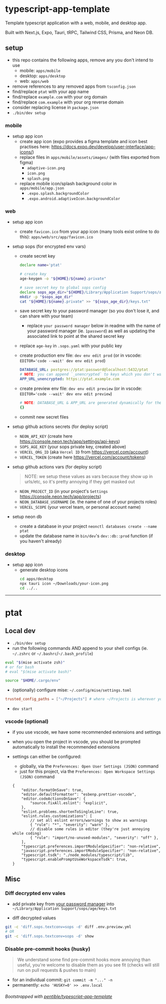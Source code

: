 # typescript-app-template

Template typescript application with a web, mobile, and desktop app.

Built with Next.js, Expo, Tauri, tRPC, Tailwind CSS, Prisma, and Neon DB.

## setup

-   this repo contains the following apps, remove any you don't intend to use
    -   mobile: `apps/mobile`
    -   desktop: `apps/desktop`
    -   web: `apps/web`
-   remove references to any removed apps from `tsconfig.json`
-   find/replace `ptat` with your app name
-   find/replace `example.com` with your org domain
-   find/replace `com.example` with your org reverse domain
-   consider replacing license in `package.json`
-   `./bin/dev setup`

### mobile

-   setup app icon
    -   create app icon (expo provides a figma template and icon best practises
        here: https://docs.expo.dev/develop/user-interface/app-icons/)
    -   replace files in `apps/mobile/assets/images/` (with files exported from
        figma)
        -   `adaptive-icon.png`
        -   `icon.png`
        -   `splash.png`
    -   replace mobile icon/splash background color in `apps/mobile/app.json`
        -   `.expo.splash.backgroundColor`
        -   `.expo.android.adaptiveIcon.backgroundColor`

### web

-   setup app icon

    -   create `favicon.ico` from your app icon (many tools exist online to do
        this): `apps/web/src/app/favicon.ico`

-   setup sops (for encrypted env vars)

    -   create secret key

        ```bash
        declare name='ptat'
        
        # create key
        age-keygen -o "${HOME}/${name}.private"
        
        # save secret key to global sops config
        declare sops_age_dir="${HOME}/Library/Application Support/sops/age"
        mkdir -p "$sops_age_dir"
        cat "${HOME}/${name}.private" >> "${sops_age_dir}/keys.txt"
        ```

    -   save secret key to your password manager (so you don't lose it, and can
        share with your team)

        -   replace `your password manager` below in readme with the name of
            your password manager (ie. `1password`) as well as updating the
            associated link to point at the shared secret key

    -   replace `age-key` in `.sops.yaml` with your public key

    -   create production env file: `dev env edit prod` (or in vscode:
        `EDITOR='code --wait' dev env edit prod`)

        ```yaml
        DATABASE_URL: postgres://ptat:password@localhost:5432/ptat
        # NOTE: you can append `_unencrypted` to keys which you don't want encrypted
        APP_URL_unencrypted: https://ptat.example.com
        ```

    -   create preview env file: `dev env edit preview` (or in vscode:
        `EDITOR='code --wait' dev env edit preview`)

        ```yaml
        # NOTE: DATABASE_URL & APP_URL are generated dynamically for the preview env and don't need to be here, thus you can just enter `{}` until you have actual envs to enter
        {}
        ```

    -   commit new secret files

-   setup github actions secrets (for deploy script)
    -   `NEON_API_KEY` (create here
        https://console.neon.tech/app/settings/api-keys)
    -   `SOPS_AGE_KEY` (your sops private key, created above)
    -   `VERCEL_ORG_ID` (aka `Vercel ID` from https://vercel.com/account)
    -   `VERCEL_TOKEN` (create here https://vercel.com/account/tokens)
-   setup github actions vars (for deploy script)

    > NOTE: we setup these values as vars because they show up in urls/etc, so
    > it's pretty annoying if they get masked out

    -   `NEON_PROJECT_ID` (in your project's `Settings`
        https://console.neon.tech/app/projects)
    -   `NEON_DATABASE_USERNAME` (ie. the name of one of your projects roles)
    -   `VERCEL_SCOPE` (your vercel team, or personal account name)

-   setup neon db
    -   create a database in your project `neonctl databases create --name ptat`
    -   update the database name in `bin/dev`'s `dev::db::prod` function (if you
        haven't already)

### desktop

-   setup app icon
    -   generate desktop icons
        ```bash
        cd apps/desktop
        npx tauri icon ~/Downloads/your-icon.png
        cd ../..
        ```

---

# ptat

## Local dev

-   `./bin/dev setup`
-   run the following commands AND append to your shell configs (ie. `~/.zshrc`
    or `~/.bashrc`/`~/.bash_profile`)

```bash
eval "$(mise activate zsh)"
# or for bash
# eval "$(mise activate bash)"

source "$HOME/.cargo/env"
```

-   (optionally) configure mise: `~/.config/mise/settings.toml`

```toml
trusted_config_paths = ["~/Projects"] # where ~/Projects is wherever you clone your repos
```

-   `dev start`

### vscode (optional)

-   if you use vscode, we have some recommended extensions and settings
-   when you open the project in vscode, you should be prompted automatically to
    install the recommended extensions
-   settings can either be configured:

    -   globally, via the `Preferences: Open User Settings (JSON)` command
    -   just for this project, via the
        `Preferences: Open Workspace Settings (JSON)` command

    ```jsonc
    {
        "editor.formatOnSave": true,
        "editor.defaultFormatter": "esbenp.prettier-vscode",
        "editor.codeActionsOnSave": {
            "source.fixAll.eslint": "explicit",
        },
        "eslint.problems.shortenToSingleLine": true,
        "eslint.rules.customizations": [
            // set all eslint errors/warnings to show as warnings
            { "rule": "*", "severity": "warn" },
            // disable some rules in editor (they're just annoying while coding)
            { "rule": "import/no-unused-modules", "severity": "off" },
        ],
        "typescript.preferences.importModuleSpecifier": "non-relative",
        "javascript.preferences.importModuleSpecifier": "non-relative",
        "typescript.tsdk": "./node_modules/typescript/lib",
        "typescript.enablePromptUseWorkspaceTsdk": true,
    }
    ```

## Misc

### Diff decrypted env vales

-   add private key from <!-- TODO: replace name/link  -->
    [your password manager](https://start.1password.com/open) into
    `~/Library/Application Support/sops/age/keys.txt`

-   diff decrypted values

```bash
git -c 'diff.sops.textconv=sops -d' diff .env.preview.yml
# OR
git -c 'diff.sops.textconv=sops -d' show
```

### Disable pre-commit hooks (husky)

> We understand some find pre-commit hooks more annoying than useful, you're
> welcome to disable them as you see fit (checks will still run on pull requests
> & pushes to main)

-   for an individual commit: `git commit -m "..." -n`
-   permanently: `echo 'HUSKY=0' >> .env.local`

###### Bootstrapped with [pentible/typescript-app-template](https://github.com/pentible/typescript-app-template)
